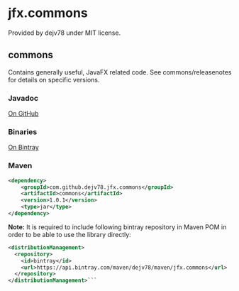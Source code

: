 # jfx.commons

Provided by dejv78 under MIT license.

## commons
Contains generally useful, JavaFX related code. 
See commons/releasenotes for details on specific versions.
### Javadoc
[On GitHub](http://dejv78.github.io/jfx.commons/)
### Binaries
[On Bintray](https://bintray.com/dejv78/maven/jfx.commons/)
### Maven
```xml
<dependency>
    <groupId>com.github.dejv78.jfx.commons</groupId>
    <artifactId>commons</artifactId>
    <version>1.0.1</version>
    <type>jar</type>
</dependency>
```
__Note:__ It is required to include following bintray repository in Maven POM in order to be able to use the library directly:
```xml
<distributionManagement>
  <repository>
    <id>bintray</id>
    <url>https://api.bintray.com/maven/dejv78/maven/jfx.commons</url>
  </repository>
</distributionManagement>```
```


